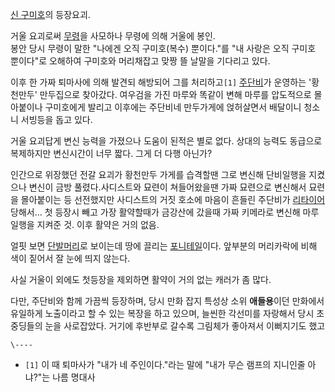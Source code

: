 [신 구미호](%EC%8B%A0%20%EA%B5%AC%EB%AF%B8%ED%98%B8.md)의 등장요괴.

거울 요괴로써 [무령](%EB%AC%B4%EB%A0%B9.md)을 사모하나 무령에 의해 거울에 봉인.  
봉안 당시 무령이 말한 "나에겐 오직 구미호(복수) 뿐이다."를 "내 사랑은 오직 구미호 뿐이다"로 오해하여 구미호와 머리채잡고 맞짱 뜰
날말을 기다리고 있다.

이후 한 가짜 퇴마사에 의해 발견되 해방되어 그를 처리하고`[1]`
[주단비](%EC%A3%BC%EB%8B%A8%EB%B9%84.md)가 운영하는 '황천만두' 만두집으로 찾아갔다. 여우검을 가진 마루와
똑같이 변해 마루를 압도적으로 몰아붙이나 구미호에게 발리고 이후에는 주단비네 만두가게에 얹허살면서 배달이니 청소니 서빙등을 돕고 있다.

거울 요괴답게 변신 능력을 가졌으나 도움이 된적은 별로 없다. 상대의 능력도 동급으로 복제하지만 변신시간이 너무 짧다. 그게 더 다행
아닌가?

인간으로 위장했던 전갈 요괴가 황천만두 가게를 습격할땐 그로 변신해 단비일행을 지켰으나 변신이 금방 풀렸다.사디스트와 묘련이 쳐들어왔을땐
가짜 묘련으로 변신해서 묘련을 몰아붙이는 등 선전했지만 사디스트의 거짓 호소에 마음이 흔들린 주단비가
[리타이어](%EB%A6%AC%ED%83%80%EC%9D%B4%EC%96%B4.md)당해서… 첫 등장시 빼고 가장 활약할때가 금강산에
갔을때 가짜 키메라로 변신해 마루 일행을 지켜준 것. 이후 활약은 거의 없음.

얼핏 보면 [단발머리](%EB%8B%A8%EB%B0%9C%EB%A8%B8%EB%A6%AC.md)로 보이는데 땅에 끌리는
[포니테일](%ED%8F%AC%EB%8B%88%ED%85%8C%EC%9D%BC.md)이다. 앞부분의 머리카락에 비해 색이 짙어서 잘
눈에 띄지 않는다.

사실 거울이 외에도 첫등장을 제외하면 활약이 거의 없는 캐러가 좀 많다.

다만, 주단비와 함께 가끔씩 등장하며, 당시 만화 잡지 특성상 소위 **애들용**이던 만화에서 유일하게 노출이라고 할 수 있는 복장을 하고
있으며, 늘씬한 각선미를 자랑해서 당시 초중딩들의 눈을 사로잡았다. 거기에 후반부로 갈수록 그림체가 좋아져서 이뻐지기도 했고

`\----`

  * `[1]` 이 때 퇴마사가 "내가 네 주인이다."라는 말에 "내가 무슨 램프의 지니인줄 아냐?"는 나름 명대사

